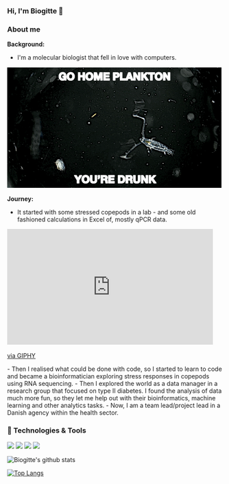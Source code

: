### Hi, I'm Biogitte 👋

### About me

**Background:** 
- I'm a molecular biologist that fell in love with computers.

![copepod](copepod.gif)

**Journey:** 
- It started with some stressed copepods in a lab - and some old fashioned calculations in Excel of, mostly qPCR data. 
<iframe src="https://giphy.com/embed/l1EtodcOX1HyqvXuE" width="480" height="270" frameBorder="0" class="giphy-embed" allowFullScreen></iframe><p><a href="https://giphy.com/gifs/spongebob-spongebob-squarepants-season-9-l1EtodcOX1HyqvXuE">via GIPHY</a></p>
- Then I realised what could be done with code, so I started to learn to code and became a bioinformatician exploring stress responses in copepods using RNA sequencing. 
- Then I explored the world as a data manager in a research group that focused on type II diabetes. I found the analysis of data much more fun, so they let me help out with their bioinformatics, machine learning and other analytics tasks. 
- Now, I am a team lead/project lead in a Danish agency within the health sector. 


### 🔧 Technologies & Tools
![](https://img.shields.io/badge/-Python-informational?style=flat&logo=gnu-bash&logoColor=white&color=2bbc8a)
![](https://img.shields.io/badge/-Bash-informational?style=flat&logo=gnu-bash&logoColor=white&color=2bbc8a)
![](https://img.shields.io/badge/-R-informational?style=flat&logo=gnu-bash&logoColor=white&color=2bbc8a)
![](https://img.shields.io/badge/-Docker-informational?style=flat&logo=docker&logoColor=white&color=2bbc8a)



![Biogitte's github stats](https://github-readme-stats.vercel.app/api?username=biogitte&show_icons=true&theme=cobalt)

[![Top Langs](https://github-readme-stats.vercel.app/api/top-langs/?username=biogitte&show_icons=true&theme=cobalt)](https://github.com/biogitte/github-readme-stats)
